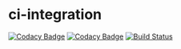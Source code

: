 # ci-integration

[![Codacy Badge](https://api.codacy.com/project/badge/Grade/901c8e39b56145e188ca33c1425c2566)](https://app.codacy.com/gh/julenminer/ci-integration?utm_source=github.com&utm_medium=referral&utm_content=julenminer/ci-integration&utm_campaign=Badge_Grade)
[![Codacy Badge](https://api.codacy.com/project/badge/Coverage/901c8e39b56145e188ca33c1425c2566)](https://www.codacy.com/gh/julenminer/ci-integration?utm_source=github.com&utm_medium=referral&utm_content=julenminer/ci-integration&utm_campaign=Badge_Coverage)
[![Build Status](https://travis-ci.org/julenminer/ci-integration.svg?branch=master)](https://travis-ci.org/julenminer/ci-integration)
